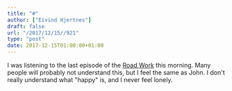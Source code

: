 ```yaml
---
title: "#"
author: ["Eivind Hjertnes"]
draft: false
url: "/2017/12/15//921"
type: "post"
date: 2017-12-15T01:00:00+01:00
---
```


I was listening to the last episode of the [Road
Work](<http://5by5.tv/roadwork/93>) this morning. Many people will
probably not understand this, but I feel the same as John. I don't
really understand what "happy" is, and I never feel lonely.
